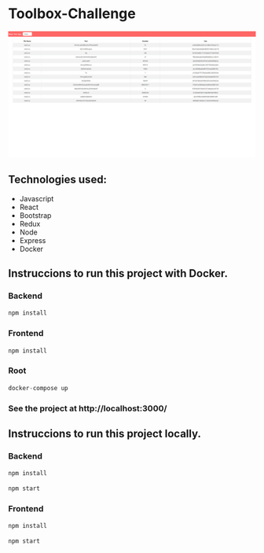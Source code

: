 # Toolbox-Challenge

<p>
  <img src="./frontend/public/Toolbox-Screenshot.png" />
</p>

## Technologies used:

- Javascript
- React
- Bootstrap
- Redux
- Node
- Express
- Docker

## Instruccions to run this project with Docker.

### Backend

```javascript
npm install
```

### Frontend

```javascript
npm install
```

### Root

```javascript
docker-compose up
```

### See the project at http://localhost:3000/

## Instruccions to run this project locally.

### Backend

```javascript
npm install
```

```javascript
npm start
```

### Frontend

```javascript
npm install
```

```javascript
npm start
```